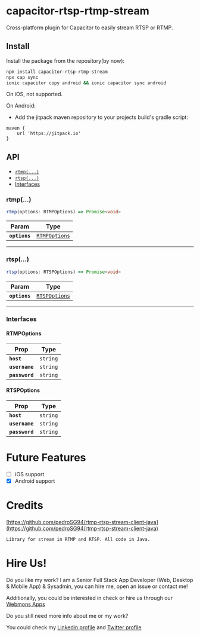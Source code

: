# capacitor-rtsp-rtmp-stream

Cross-platform plugin for Capacitor to easily stream RTSP or RTMP.

## Install

Install the package from the repository(by now):

```bash
npm install capacitor-rtsp-rtmp-stream
npx cap sync
ionic capacitor copy android && ionic capacitor sync android
```

On iOS, not supported.

On Android:

- Add the jitpack maven repository to your projects build's gradle script:

```
maven {
	url 'https://jitpack.io'
}
```

## API

<docgen-index>

- [`rtmp(...)`](#rtmp)
- [`rtsp(...)`](#rtsp)
- [Interfaces](#interfaces)

</docgen-index>

<docgen-api>
<!--Update the source file JSDoc comments and rerun docgen to update the docs below-->

### rtmp(...)

```typescript
rtmp(options: RTMPOptions) => Promise<void>
```

| Param         | Type                                                |
| ------------- | --------------------------------------------------- |
| **`options`** | <code><a href="#rtmpoptions">RTMPOptions</a></code> |

---

### rtsp(...)

```typescript
rtsp(options: RTSPOptions) => Promise<void>
```

| Param         | Type                                                |
| ------------- | --------------------------------------------------- |
| **`options`** | <code><a href="#rtspoptions">RTSPOptions</a></code> |

---

### Interfaces

#### RTMPOptions

| Prop           | Type                |
| -------------- | ------------------- |
| **`host`**     | <code>string</code> |
| **`username`** | <code>string</code> |
| **`password`** | <code>string</code> |

#### RTSPOptions

| Prop           | Type                |
| -------------- | ------------------- |
| **`host`**     | <code>string</code> |
| **`username`** | <code>string</code> |
| **`password`** | <code>string</code> |

</docgen-api>

# Future Features

- [ ] iOS support
- [x] Android support

# Credits

[https://github.com/pedroSG94/rtmp-rtsp-stream-client-java](https://github.com/pedroSG94/rtmp-rtsp-stream-client-java)

```sh
Library for stream in RTMP and RTSP. All code in Java.
```

# Hire Us!

Do you like my work? I am a Senior Full Stack App Developer (Web, Desktop & Mobile App) & Sysadmin, you can hire me, open an issue or contact me!

Additionally, you could be interested in check or hire us through our [Webmons Apps](https://webmonsapps.com)

Do you still need more info about me or my work?

You could check my [Linkedin profile](https://www.linkedin.com/in/disono) and [Twitter profile](https://twitter.com/master_archie)
